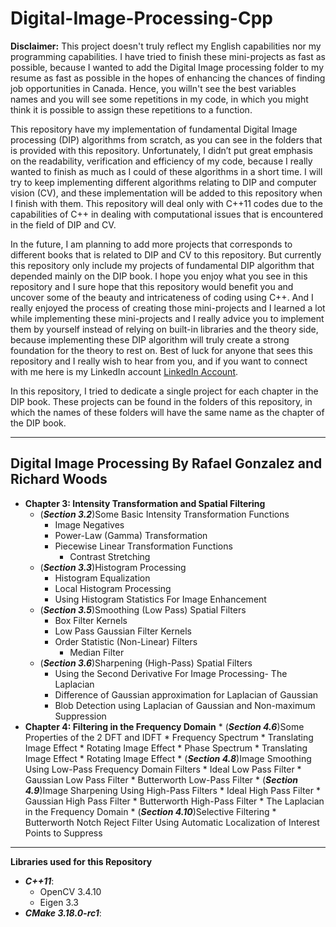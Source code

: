 # Digital-Image-Processing-Cpp

**Disclaimer:** This project doesn't truly reflect my English capabilities nor my programming capabilities. I have tried to finish these mini-projects as fast as possible, because I wanted to add the Digital Image processing folder to my resume as fast as possible in the hopes of enhancing the chances of finding job opportunities in Canada. Hence, you willn't see the best variables names and you will see some repetitions in my code, in which you might think it is possible to assign these repetitions to a function. 

This repository have my implementation of fundamental Digital Image processing (DIP) algorithms from scratch, as you can see in the folders that is provided with this repository. Unfortunately, I didn’t put great emphasis on the readability, verification and efficiency of my code, because I really wanted to finish as much as I could of these algorithms in a short time. I will try to keep implementing different algorithms relating to DIP and computer vision (CV), and these implementation will be added to this repository when I finish with them. This repository will deal only with C++11 codes due to the capabilities of C++ in dealing with computational issues that is encountered in the field of DIP and CV.

In the future, I am planning to add more projects that corresponds to different books that is related to DIP and CV to this repository. But currently this repository only include my projects of fundamental DIP algorithm that depended mainly on the DIP book. I hope you enjoy what you see in this repository and I sure hope that this repository would benefit you and uncover some of the beauty and intricateness of coding using C++. And I really enjoyed the process of creating those mini-projects and I learned a lot while implementing these mini-projects and I really advice you to implement them by yourself instead of relying on built-in libraries and the theory side, because implementing these DIP algorithm will truly create a strong foundation for the theory to rest on. Best of luck for anyone that sees this repository and I really wish to hear from you, and if you want to connect with me here is my LinkedIn account [LinkedIn Account](https://www.linkedin.com/in/rashidalazzoni/).

In this repository, I tried to dedicate a single project for each chapter in the DIP book. These projects can be found in the folders of this repository, in which the names of these folders will have the same name as the chapter of the DIP book.

--------------------------------------------------------------------------------------------------------
## Digital Image Processing By Rafael Gonzalez and Richard Woods

   * **Chapter 3: Intensity Transformation and Spatial Filtering**
       * (***Section 3.2***)Some Basic Intensity Transformation Functions
         * Image Negatives              
         * Power-Law (Gamma) Transformation
         * Piecewise Linear Transformation Functions
           * Contrast Stretching
       * (***Section 3.3***)Histogram Processing
         * Histogram Equalization
         * Local Histogram Processing
         * Using Histogram Statistics For Image Enhancement
       * (***Section 3.5***)Smoothing (Low Pass) Spatial Filters
          * Box Filter Kernels
          * Low Pass Gaussian Filter Kernels
          * Order Statistic (Non-Linear) Filters
            * Median Filter
       * (***Section 3.6***)Sharpening (High-Pass) Spatial Filters
         * Using the Second Derivative For Image Processing- The Laplacian
         * Difference of Gaussian approximation for Laplacian of Gaussian
         * Blob Detection using Laplacian of Gaussian and Non-maximum Suppression
* **Chapter 4: Filtering in the Frequency Domain**
       * (***Section 4.6***)Some Properties of the 2 DFT and IDFT
         * Frequency Spectrum
           * Translating Image Effect
           * Rotating Image Effect
         * Phase Spectrum
           * Translating Image Effect
           * Rotating Image Effect
       * (***Section 4.8***)Image Smoothing Using Low-Pass Frequency Domain Filters
         * Ideal Low Pass Filter
         * Gaussian Low Pass Filter
         * Butterworth Low-Pass Filter
       * (***Section 4.9***)Image Sharpening Using High-Pass Filters
         * Ideal High Pass Filter
         * Gaussian High Pass Filter
         * Butterworth High-Pass Filter
         * The Laplacian in the Frequency Domain
       * (***Section 4.10***)Selective Filtering
         * Butterworth Notch Reject Filter Using Automatic Localization of Interest Points to Suppress
--------------------------------------------------------------------------------------------------------
**Libraries used for this Repository**
  * ***C++11***:
    * OpenCV 3.4.10
    * Eigen 3.3
  * ***CMake 3.18.0-rc1***:


